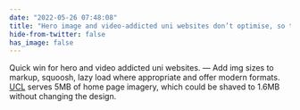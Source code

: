 ```yaml
---
date: "2022-05-26 07:48:08"
title: "Hero image and video-addicted uni websites don’t optimise, so they’re really  slow"
hide-from-twitter: false
has_image: false
---
```


Quick win for hero and video addicted uni websites. — Add img sizes to markup, squoosh, lazy load where appropriate and offer modern formats. [UCL](https://www.ucl.ac.uk/) serves 5MB of home page imagery, which could be shaved to 1.6MB without changing the design.
